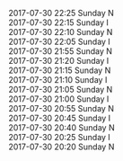 2017-07-30 22:25 Sunday  N  
2017-07-30 22:15 Sunday  I  
2017-07-30 22:10 Sunday  N  
2017-07-30 22:05 Sunday  I  
2017-07-30 21:55 Sunday  N  
2017-07-30 21:20 Sunday  I  
2017-07-30 21:15 Sunday  N  
2017-07-30 21:10 Sunday  I  
2017-07-30 21:05 Sunday  N  
2017-07-30 21:00 Sunday  I  
2017-07-30 20:55 Sunday  N  
2017-07-30 20:45 Sunday  I  
2017-07-30 20:40 Sunday  N  
2017-07-30 20:25 Sunday  I  
2017-07-30 20:20 Sunday  N  
